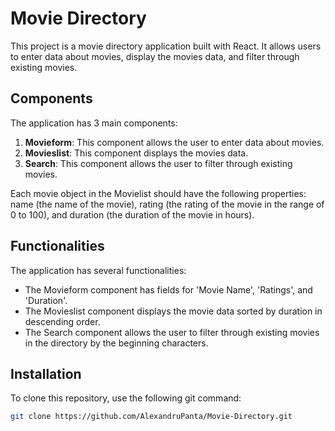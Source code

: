 # Movie Directory

This project is a movie directory application built with React. It allows users to enter data about movies, display the movies data, and filter through existing movies.

## Components

The application has 3 main components:

1. **Movieform**: This component allows the user to enter data about movies.
2. **Movieslist**: This component displays the movies data.
3. **Search**: This component allows the user to filter through existing movies.

Each movie object in the Movielist should have the following properties: name (the name of the movie), rating (the rating of the movie in the range of 0 to 100), and duration (the duration of the movie in hours).

## Functionalities

The application has several functionalities:

- The Movieform component has fields for 'Movie Name', 'Ratings', and 'Duration'.
- The Movieslist component displays the movie data sorted by duration in descending order.
- The Search component allows the user to filter through existing movies in the directory by the beginning characters.

## Installation

To clone this repository, use the following git command:

```bash
git clone https://github.com/AlexandruPanta/Movie-Directory.git
